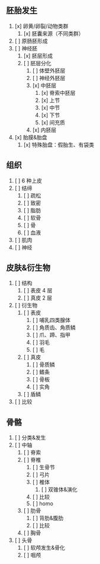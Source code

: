 ## 胚胎发生
1. [x] 卵黄/卵裂/动物类群
	1. [x] 胚囊来源（不同类群）
2. [ ] 原肠胚形成
3. [ ] 神经胚
	1. [x] 胚层形成
	2. [ ] 胚层分化
		1. [ ] 体壁外胚层
		2. [ ] 神经外胚层
		3. [x] 中胚层
			1. [x] 脊索中胚层
			2. [x] 上节
			3. [x] 中节
			4. [x] 下节
			5. [x] 间充质
		4. [x] 内胚层
4. [x] 胎膜&胎盘
	1. [x] 特殊胎盘：假胎生、有袋类
## 组织
1. [ ] 6 种上皮
2. [ ] 结缔
	1. [ ] 疏松
	2. [ ] 致密
	3. [ ] 脂肪
	4. [ ] 软骨
	5. [ ] 骨
	6. [ ] 血液
3. [ ] 肌肉
4. [ ] 神经
## 皮肤&衍生物
1. [ ] 结构
	1. [ ] 表皮 4 层
	2. [ ] 真皮 2 层
2. [ ] 衍生物
	1. [ ] 表皮
		1. [ ] 哺乳四类腺体
		2. [ ] 角质齿、角质鳞
		3. [ ] 爪、蹄、指甲
		4. [ ] 羽毛
		5. [ ] 毛
	2. [ ] 真皮
		1. [ ] 骨质鳞
		2. [ ] 鳍条
		3. [ ] 骨板
		4. [ ] 实角
	3. [ ] 盾鳞
3. [ ] 比较
## 骨骼
1. [ ] 分类&发生
2. [ ] 中轴
	1. [ ] 脊索
	2. [ ] 脊椎
		1. [ ] 生骨节
		2. [ ] 弓片
		3. [ ] 椎体
			1. [ ] 双锥体&演化
		4. [ ]  比较
		5. [ ] homo
	3. [ ] 肋骨
		1. [ ] 背肋&腹肋
		2. [ ] 比较
	4. [ ] 胸骨
3. [ ] 头骨
	1. [ ] 软颅发生&骨化
	2. [ ] 咽颅
